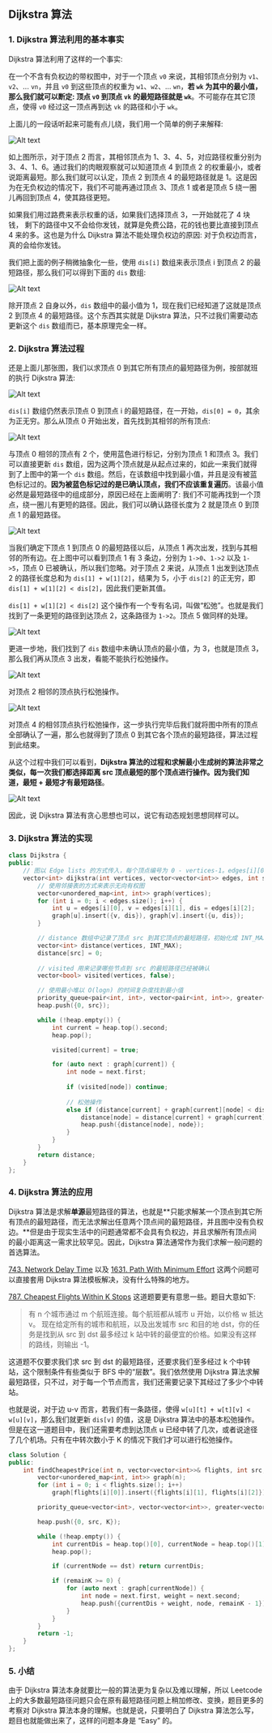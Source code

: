 ## Dijkstra 算法


### 1. Dijkstra 算法利用的基本事实

Dijkstra 算法利用了这样的一个事实:

在一个不含有负权边的带权图中，对于一个顶点 `v0` 来说，其相邻顶点分别为 `v1`、`v2`、... `vn`，并且 `v0` 到这些顶点的权重为 `w1`、`w2`、... `wn`，**若 `wk` 为其中的最小值，那么我们就可以断定: 顶点 `v0` 到顶点 `vk` 的最短路径就是 `wk`**。不可能存在其它顶点，使得 `v0` 经过这一顶点再到达 `vk` 的路径和小于 `wk`。


上面儿的一段话听起来可能有点儿绕，我们用一个简单的例子来解释:

![Alt text](images/1615985037126.png)

如上图所示，对于顶点 2 而言，其相邻顶点为 1、3、4、5，对应路径权重分别为 3、4、1、6。通过我们的肉眼观察就可以知道顶点 4 到顶点 2 的权重最小，或者说距离最短。那么我们就可以认定，顶点 2 到顶点 4 的最短路径就是 1。这是因为在无负权边的情况下，我们不可能再通过顶点 3、顶点 1 或者是顶点 5 绕一圈儿再回到顶点 4，使其路径更短。

如果我们用过路费来表示权重的话，如果我们选择顶点 3，一开始就花了 4 块钱， 剩下的路径中又不会给你发钱，就算是免费公路，花的钱也要比直接到顶点 4 来的多。这也是为什么 Dijkstra 算法不能处理负权边的原因: 对于负权边而言，真的会给你发钱。

我们把上面的例子稍微抽象化一些，使用 `dis[i]` 数组来表示顶点 i 到顶点 2 的最短路径，那么我们可以得到下面的 `dis` 数组:

![Alt text](images/1615961193466.png)

除开顶点 2 自身以外，`dis` 数组中的最小值为 1，现在我们已经知道了这就是顶点 2 到顶点 4 的最短路径。这个东西其实就是 Dijkstra 算法，只不过我们需要动态更新这个 `dis` 数组而已，基本原理完全一样。

### 2. Dijkstra 算法过程

还是上面儿那张图，我们以求顶点 0 到其它所有顶点的最短路径为例，按部就班的执行 Dijkstra 算法:

![Alt text](images/1615987008754.png)

`dis[i]` 数组仍然表示顶点 0 到顶点 i 的最短路径，在一开始，`dis[0] = 0`，其余为正无穷。那么从顶点 0 开始出发，首先找到其相邻的所有顶点:

![Alt text](images/1615987340736.png)

与顶点 0 相邻的顶点有 2 个，使用蓝色进行标记，分别为顶点 1 和顶点 3。我们可以直接更新 `dis` 数组，因为这两个顶点就是从起点过来的，如此一来我们就得到了上图中的第一个 `dis` 数组。然后，在该数组中找到最小值，并且是没有被蓝色标记过的。**因为被蓝色标记过的是已确认顶点，我们不应该重复遍历**。该最小值必然是最短路径中的组成部分，原因已经在上面阐明了: 我们不可能再找到一个顶点，绕一圈儿有更短的路径。因此，我们可以确认路径长度为 2 就是顶点 0 到顶点 1 的最短路径。

![Alt text](images/1615987042665.png)

当我们确定下顶点 1 到顶点 0 的最短路径以后，从顶点 1 再次出发，找到与其相邻的所有边。在上图中可以看到顶点 1 有 3 条边，分别为 `1->0`、`1->2` 以及 `1->5`，顶点 0 已被确认，所以我们忽略。对于顶点 2 来说，从顶点 1 出发到达顶点 2 的路径长度总和为 `dis[1] + w[1][2]`，结果为 5，小于 `dis[2]` 的正无穷，即 `dis[1] + w[1][2] < dis[2]`，因此我们更新其值。

`dis[1] + w[1][2] < dis[2]` 这个操作有一个专有名词，叫做“松弛”。也就是我们找到了一条更短的路径到达顶点 2，这条路径为 `1->2`。顶点 5 做同样的处理。

![Alt text](images/1615987063861.png)

更进一步地，我们找到了 `dis` 数组中未确认顶点的最小值，为 3，也就是顶点 3，那么我们再从顶点 3 出发，看能不能执行松弛操作。

![Alt text](images/1615987084282.png)

对顶点 2 相邻的顶点执行松弛操作。

![Alt text](images/1616074960623.png)


对顶点 4 的相邻顶点执行松弛操作，这一步执行完毕后我们就将图中所有的顶点全部确认了一遍，那么也就得到了顶点 0 到其它各个顶点的最短路径，算法过程到此结束。

从这个过程中我们可以看到，**Dijkstra 算法的过程和求解最小生成树的算法非常之类似，每一次我们都选择距离 src 顶点最短的那个顶点进行操作。因为我们知道，最短 + 最短才有最短路径**。

![Alt text](images/1616033342632.png)

因此，说 Dijkstra 算法有贪心思想也可以，说它有动态规划思想同样可以。


### 3. Dijkstra 算法的实现

```cpp
class Dijkstra {
public:
    // 图以 Edge lists 的方式传入，每个顶点编号为 0 - vertices-1。edges[i][0] 与 edges[i][1] 表示连接的两个顶点，edges[i][2] 表示距离
    vector<int> dijkstra(int vertices, vector<vector<int>> edges, int src) {
        // 使用邻接表的方式来表示无向有权图
        vector<unordered_map<int, int>> graph(vertices);
        for (int i = 0; i < edges.size(); i++) {
            int u = edges[i][0], v = edges[i][1], dis = edges[i][2];
            graph[u].insert({v, dis}), graph[v].insert({u, dis});
        }

        // distance 数组中记录了顶点 src 到其它顶点的最短路径，初始化成 INT_MAX
        vector<int> distance(vertices, INT_MAX);
        distance[src] = 0;
        
        // visited 用来记录哪些节点到 src 的最短路径已经被确认
        vector<bool> visited(vertices, false);

        // 使用最小堆以 O(logn) 的时间复杂度找到最小值
        priority_queue<pair<int, int>, vector<pair<int, int>>, greater<pair<int, int>>> heap;
        heap.push({0, src});

        while (!heap.empty()) {
            int current = heap.top().second;
            heap.pop();

            visited[current] = true;

            for (auto next : graph[current]) {
                int node = next.first;
                
                if (visited[node]) continue;
                
                // 松弛操作
                else if (distance[current] + graph[current][node] < distance[node]) {
                    distance[node] = distance[current] + graph[current][node];
                    heap.push({distance[node], node});
                }
            }
        }
        return distance;
    }
};

```


### 4. Dijkstra 算法的应用

Dijkstra 算法是求解**单源**最短路径的算法，也就是**只能求解某一个顶点到其它所有顶点的最短路径，而无法求解出任意两个顶点间的最短路径，并且图中没有负权边。**但是由于现实生活中的问题通常都不会具有负权边，并且求解所有顶点间的最小距离这一需求比较罕见。因此，Dijkstra 算法通常作为我们求解一般问题的首选算法。

[743. Network Delay Time](https://leetcode.com/problems/network-delay-time/) 以及 [1631. Path With Minimum Effort](https://leetcode.com/problems/path-with-minimum-effort/) 这两个问题可以直接套用 Dijkstra 算法模板解决，没有什么特殊的地方。

[787. Cheapest Flights Within K Stops](https://leetcode.com/problems/cheapest-flights-within-k-stops/) 这道题要更有意思一些。题目大意如下:

> 有 n 个城市通过 m 个航班连接。每个航班都从城市 u 开始，以价格 w 抵达 v。
现在给定所有的城市和航班，以及出发城市 src 和目的地 dst，你的任务是找到从 src 到 dst 最多经过 k 站中转的最便宜的价格。如果没有这样的路线，则输出 -1。

这道题不仅要求我们求 src 到 dst 的最短路径，还要求我们至多经过 k 个中转站，这个限制条件有些类似于 BFS 中的“层数”。我们依然使用 Dijkstra 算法求解最短路径，只不过，对于每一个节点而言，我们还需要记录下其经过了多少个中转站。

也就是说，对于边 u-v 而言，若我们有一条路径，使得 `w[u][t] + w[t][v] < w[u][v]`，那么我们就更新 `dis[v]` 的值，这是 Dijkstra 算法中的基本松弛操作。但是在这一道题目中，我们还需要考虑到达顶点 u 已经中转了几次，或者说途径了几个机场。只有在中转次数小于 K 的情况下我们才可以进行松弛操作。

```cpp
class Solution {
public:
    int findCheapestPrice(int n, vector<vector<int>>& flights, int src, int dst, int K) {
        vector<unordered_map<int, int>> graph(n);
        for (int i = 0; i < flights.size(); i++)
            graph[flights[i][0]].insert({flights[i][1], flights[i][2]});

        priority_queue<vector<int>, vector<vector<int>>, greater<vector<int>>> heap;

        heap.push({0, src, K});

        while (!heap.empty()) {
            int currentDis = heap.top()[0], currentNode = heap.top()[1], remainK = heap.top()[2];
            heap.pop();

            if (currentNode == dst) return currentDis;

            if (remainK >= 0) {
                for (auto next : graph[currentNode]) {
                    int node = next.first, weight = next.second;
                    heap.push({currentDis + weight, node, remainK - 1});
                }
            }
        }
        return -1;
    }
};
```

### 5. 小结

由于 Dijkstra 算法本身就要比一般的算法更为复杂以及难以理解，所以 Leetcode 上的大多数最短路径问题只会在原有最短路径问题上稍加修改、变换，题目更多的考察对 Dijkstra 算法本身的理解。也就是说，只要明白了 Dijkstra 算法怎么写，题目也就能做出来了，这样的问题本身是 “Easy” 的。

